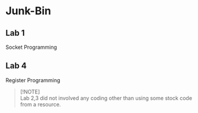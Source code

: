# Junk-Bin


## Lab 1

Socket Programming

## Lab 4

Register Programming


>[!NOTE]<br>
> Lab 2,3 did not involved any coding other than using some stock code from a resource.
